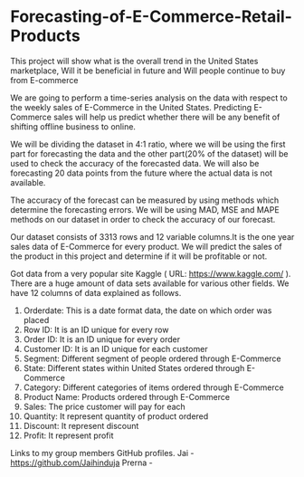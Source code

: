 # Forecasting-of-E-Commerce-Retail-Products

This project will show what is the overall trend in the United States marketplace,  Will it be beneficial in future and Will people continue to buy from E-commerce

We are going to perform a time-series analysis on the data with respect to the weekly sales of E-Commerce in the United States. Predicting E-Commerce sales will help us predict whether there will be any benefit of shifting offline business to online.

We will be dividing the dataset in 4:1 ratio, where we will be using the first part for forecasting the data and the other part(20% of the dataset) will be used to check the accuracy of the forecasted data. We will also be forecasting 20 data points from the future where the actual data is not available.

The accuracy of the forecast can be measured by using methods which determine the forecasting errors. We will be using MAD, MSE and MAPE methods on our dataset in order to check the accuracy of our forecast.

Our dataset consists of 3313 rows and 12 variable columns.It is the one year sales data of E-Commerce for every product. We will predict the sales of the product in this project and determine if it will be profitable or not.

Got data from a very popular site Kaggle ( URL: https://www.kaggle.com/ ). There are a huge amount of data sets available for various other fields. We have 12 columns of data explained as follows.

1. Orderdate: This is a date format data, the date on which order was placed
2. Row ID: It is an ID unique for every row
3. Order ID: It is an ID unique for every order
4. Customer ID: It is an ID unique for each customer
5. Segment: Different segment of people ordered through E-Commerce
6. State: Different states within United States ordered through E-Commerce
7. Category: Different categories of items ordered through E-Commerce
8. Product Name: Products ordered through E-Commerce
9. Sales: The price customer will pay for each 
10. Quantity: It represent quantity of product ordered 
11. Discount: It represent discount
12. Profit: It represent profit


Links to my group members GitHub profiles.
Jai - https://github.com/Jaihinduja
Prerna - 

